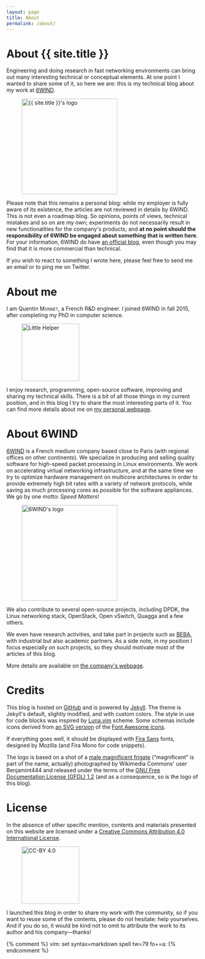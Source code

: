 ```yaml
---
layout: page
title: About
permalink: /about/
---
```


# About {{ site.title }}

Engineering and doing research in fast networking environments can bring out
many interesting technical or conceptual elements. At one point I wanted to
share some of it, so here we are: this is my technical blog about my work at
[6WIND][].

<figure>
  <img alt="{{ site.title }}'s logo" src="{{ site.baseurl }}/img/site/frigate.svg" style="width:250px;" />
</figure>

Please note that this remains a personal blog: while my employer is fully aware
of its existence, the articles are not reviewed in details by 6WIND. This is
not even a roadmap blog. So opinions, points of views, technical mistakes and
so on are my own; experiments do not necessarily result in new functionalities
for the company's products; and **at no point should the responsibility of
6WIND be engaged about something that is written here**. For your information,
6WIND do have [an official blog](http://www.6wind.com/blog/), even though you
may find that it is more commercial than technical.

If you wish to react to something I wrote here, please feel free to send me an
email or to ping me on Twitter.

# About me

I am Quentin <span style="font-variant: small-caps;">Monnet</span>, a French
R&D engineer. I joined 6WIND in fall 2015, after completing my PhD in computer
science.

<figure>
  <img alt="Little Helper" src="{{ site.baseurl }}/img/site/littlehelper.svg" style="width:150px;" />
</figure>

I enjoy research, programming, open-source software, improving and sharing my
technical skills. There is a bit of all those things in my current position,
and in this blog I try to share the most interesting parts of it. You can find
more details about me on [my personal webpage](https://qmo.fr/).

# About 6WIND

[6WIND][] is a French medium company based close to Paris (with regional
offices on other continents). We specialize in producing and selling quality
software for high-speed packet processing in Linux environments. We work on
accelerating virtual networking infrastructure, and at the same time we try to
optimize hardware management on multicore architectures in order to provide
extremely high bit rates with a variety of network protocols, while saving as
much processing cores as possible for the software appliances. We go by one
motto: _Speed Matters_!

<figure>
  <img alt="6WIND's logo" src="{{ site.baseurl }}/img/site/6WIND.svg" style="width:250px"/>
</figure>

We also contribute to several open-source projects, including DPDK, the Linux
networking stack, OpenStack, Open vSwitch, Quagga and a few others.

We even have research activities, and take part in projects such as
[BEBA](http://www.beba-project.eu/our-team), with industrial but also academic
partners. As a side note, in my position I focus especially on such projects,
so they should motivate most of the articles of this blog.

More details are available on [the company's webpage][6WIND].

[6WIND]: http://6wind.com/

# Credits

This blog is hosted on [GitHub](https://github.com/) and is powered by
[Jekyll](https://jekyllrb.com/). The theme is Jekyll's default, slightly
modified, and with custom colors. The style in use for code blocks was inspired
by [Luna.vim](https://github.com/notpratheek/vim-luna) scheme. Some schemas
include icons derived from [an SVG
version](https://github.com/Xaviju/inkscape-open-symbols/tree/master/font-awesome)
of the [Font Awesome icons](http://fontawesome.io/).

If everything goes well, it should be displayed with [Fira
Sans](https://mozilla.github.io/Fira/) fonts, designed by Mozilla (and Fira
Mono for code snippets).

The logo is based on a shot of a [male magnificent
frigate](https://commons.wikimedia.org/wiki/File:Magnificent-Frigate-male.jpg)
(“magnificent” is part of the name, actually) photographed by Wikimedia
Commons' user Benjamint444 and released under the terms of the [GNU Free
Documentation License (GFDL)
1.2](https://www.gnu.org/licenses/old-licenses/fdl-1.2.html) (and as a
consequence, so is the logo of this blog).

# License

In the absence of other specific mention, contents and materials presented on
this website are licensed under a [Creative Commons Attribution 4.0
International License](https://creativecommons.org/licenses/by/4.0/).

<figure>
  <img alt="CC-BY 4.0" src="{{ site.baseurl }}/img/site/by.svg" style="width:150px;" />
</figure>

I launched this blog in order to share my work with the community, so if you
want to reuse some of the contents, please do not hesitate: help yourselves.
And if you do so, it would be kind not to omit to attribute the work to its
author and his company—thanks!

{% comment %} vim: set syntax=markdown spell tw=79 fo+=a: {% endcomment %}
